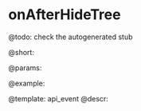 onAfterHideTree
=============

@todo:
	check the autogenerated stub

@short:
	

@params:

@example:


@template:	api_event
@descr:

